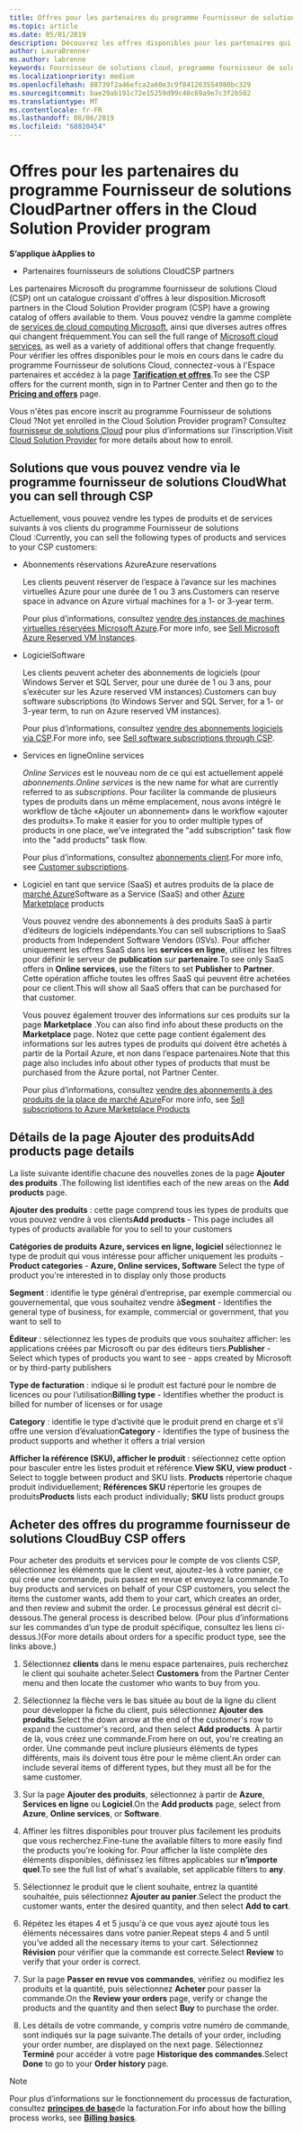 ```yaml
---
title: Offres pour les partenaires du programme Fournisseur de solutions Cloud | Espace partenaires
ms.topic: article
ms.date: 05/01/2019
description: Découvrez les offres disponibles pour les partenaires qui vendent via le programme Fournisseur de solutions Cloud.
author: LauraBrenner
ms.author: labrenne
keywords: Fournisseur de solutions cloud, programme fournisseur de solutions cloud, CSP, ajouter un produit, vendre à des clients, des offres pour les partenaires, offres fournisseur de solutions Cloud, services basés sur le Cloud, Azure, Office 365, Dynamics, partenaire fournisseur de solutions Cloud, vendre dans le programme fournisseur de solutions Cloud, Azure RI, Azure reserved virtual machine instances, réservations Azure, services en ligne, logiciel d’abonnement, AHUB, SQL Server sur Azure, Windows Server sur Azure, abonnements du client
ms.localizationpriority: medium
ms.openlocfilehash: 88739f2a46efca2a60e3c9f841263554980bc329
ms.sourcegitcommit: bae29ab191c72e15259d99c40c69a9e7c3f2b502
ms.translationtype: MT
ms.contentlocale: fr-FR
ms.lasthandoff: 08/06/2019
ms.locfileid: "68820454"
---
```

# <a name="partner-offers-in-the-cloud-solution-provider-program"></a><span data-ttu-id="fadcc-104">Offres pour les partenaires du programme Fournisseur de solutions Cloud</span><span class="sxs-lookup"><span data-stu-id="fadcc-104">Partner offers in the Cloud Solution Provider program</span></span> 

<span data-ttu-id="fadcc-105">**S’applique à**</span><span class="sxs-lookup"><span data-stu-id="fadcc-105">**Applies to**</span></span>

-  <span data-ttu-id="fadcc-106">Partenaires fournisseurs de solutions Cloud</span><span class="sxs-lookup"><span data-stu-id="fadcc-106">CSP partners</span></span>

<span data-ttu-id="fadcc-107">Les partenaires Microsoft du programme fournisseur de solutions Cloud (CSP) ont un catalogue croissant d'offres à leur disposition.</span><span class="sxs-lookup"><span data-stu-id="fadcc-107">Microsoft partners in the Cloud Solution Provider program (CSP) have a growing catalog of offers available to them.</span></span> <span data-ttu-id="fadcc-108">Vous pouvez vendre la gamme complète de [services de cloud computing Microsoft](https://partner.microsoft.com/cloud-solution-provider/products-and-services), ainsi que diverses autres offres qui changent fréquemment.</span><span class="sxs-lookup"><span data-stu-id="fadcc-108">You can sell the full range of [Microsoft cloud services](https://partner.microsoft.com/cloud-solution-provider/products-and-services), as well as a variety of additional offers that change frequently.</span></span> <span data-ttu-id="fadcc-109">Pour vérifier les offres disponibles pour le mois en cours dans le cadre du programme Fournisseur de solutions Cloud, connectez-vous à l'Espace partenaires et accédez à la page [**Tarification et offres**](https://partnercenter.microsoft.com/pcv/sales).</span><span class="sxs-lookup"><span data-stu-id="fadcc-109">To see the CSP offers for the current month, sign in to Partner Center and then go to the [**Pricing and offers**](https://partnercenter.microsoft.com/pcv/sales) page.</span></span>  

<span data-ttu-id="fadcc-110">Vous n'êtes pas encore inscrit au programme Fournisseur de solutions Cloud ?</span><span class="sxs-lookup"><span data-stu-id="fadcc-110">Not yet enrolled in the Cloud Solution Provider program?</span></span> <span data-ttu-id="fadcc-111">Consultez [fournisseur de solutions Cloud](https://partner.microsoft.com/cloud-solution-provider) pour plus d’informations sur l’inscription.</span><span class="sxs-lookup"><span data-stu-id="fadcc-111">Visit [Cloud Solution Provider](https://partner.microsoft.com/cloud-solution-provider) for more details about how to enroll.</span></span> 

## <a name="what-you-can-sell-through-csp"></a><span data-ttu-id="fadcc-112">Solutions que vous pouvez vendre via le programme fournisseur de solutions Cloud</span><span class="sxs-lookup"><span data-stu-id="fadcc-112">What you can sell through CSP</span></span>

<span data-ttu-id="fadcc-113">Actuellement, vous pouvez vendre les types de produits et de services suivants à vos clients du programme Fournisseur de solutions Cloud :</span><span class="sxs-lookup"><span data-stu-id="fadcc-113">Currently, you can sell the following types of products and services to your CSP customers:</span></span>

- <span data-ttu-id="fadcc-114">Abonnements réservations Azure</span><span class="sxs-lookup"><span data-stu-id="fadcc-114">Azure reservations</span></span><br> 

    <span data-ttu-id="fadcc-115">Les clients peuvent réserver de l’espace à l’avance sur les machines virtuelles Azure pour une durée de 1 ou 3 ans.</span><span class="sxs-lookup"><span data-stu-id="fadcc-115">Customers can reserve space in advance on Azure virtual machines for a 1- or 3-year term.</span></span><br>
    
    <span data-ttu-id="fadcc-116">Pour plus d’informations, consultez [vendre des instances de machines virtuelles réservées Microsoft Azure](azure-reservations.md).</span><span class="sxs-lookup"><span data-stu-id="fadcc-116">For more info, see [Sell Microsoft Azure Reserved VM Instances](azure-reservations.md).</span></span>

- <span data-ttu-id="fadcc-117">Logiciel</span><span class="sxs-lookup"><span data-stu-id="fadcc-117">Software</span></span><br>

    <span data-ttu-id="fadcc-118">Les clients peuvent acheter des abonnements de logiciels (pour Windows Server et SQL Server, pour une durée de 1 ou 3 ans, pour s’exécuter sur les Azure reserved VM instances).</span><span class="sxs-lookup"><span data-stu-id="fadcc-118">Customers can buy software subscriptions (to Windows Server and SQL Server, for a 1- or 3-year term, to run on Azure reserved VM instances).</span></span><br>
 
    <span data-ttu-id="fadcc-119">Pour plus d’informations, consultez [vendre des abonnements logiciels via CSP](csp-software-subscriptions.md).</span><span class="sxs-lookup"><span data-stu-id="fadcc-119">For more info, see [Sell software subscriptions through CSP](csp-software-subscriptions.md).</span></span>  

- <span data-ttu-id="fadcc-120">Services en ligne</span><span class="sxs-lookup"><span data-stu-id="fadcc-120">Online services</span></span><br>

    <span data-ttu-id="fadcc-121">*Online Services* est le nouveau nom de ce qui est actuellement appelé *abonnements*.</span><span class="sxs-lookup"><span data-stu-id="fadcc-121">*Online services* is the new name for what are currently referred to as *subscriptions*.</span></span> <span data-ttu-id="fadcc-122">Pour faciliter la commande de plusieurs types de produits dans un même emplacement, nous avons intégré le workflow de tâche «Ajouter un abonnement» dans le workflow «ajouter des produits».</span><span class="sxs-lookup"><span data-stu-id="fadcc-122">To make it easier for you to order multiple types of products in one place, we've integrated the "add subscription" task flow into the "add products" task flow.</span></span><br>
    
    <span data-ttu-id="fadcc-123">Pour plus d’informations, consultez [abonnements client](customer-subscriptions.md).</span><span class="sxs-lookup"><span data-stu-id="fadcc-123">For more info, see [Customer subscriptions](customer-subscriptions.md).</span></span>

- <span data-ttu-id="fadcc-124">Logiciel en tant que service (SaaS) et autres produits de la place de [marché Azure](https://azuremarketplace.microsoft.com/marketplace)</span><span class="sxs-lookup"><span data-stu-id="fadcc-124">Software as a Service (SaaS) and other [Azure Marketplace](https://azuremarketplace.microsoft.com/marketplace) products</span></span><br>

    <span data-ttu-id="fadcc-125">Vous pouvez vendre des abonnements à des produits SaaS à partir d’éditeurs de logiciels indépendants.</span><span class="sxs-lookup"><span data-stu-id="fadcc-125">You can sell subscriptions to SaaS products from Independent Software Vendors (ISVs).</span></span> <span data-ttu-id="fadcc-126">Pour afficher uniquement les offres SaaS dans les **services en ligne**, utilisez les filtres pour définir le serveur de **publication** sur **partenaire**.</span><span class="sxs-lookup"><span data-stu-id="fadcc-126">To see only SaaS offers in **Online services**, use the filters to set **Publisher** to **Partner**.</span></span> <span data-ttu-id="fadcc-127">Cette opération affiche toutes les offres SaaS qui peuvent être achetées pour ce client.</span><span class="sxs-lookup"><span data-stu-id="fadcc-127">This will show all SaaS offers that can be purchased for that customer.</span></span><br>
    
    <span data-ttu-id="fadcc-128">Vous pouvez également trouver des informations sur ces produits sur la page **Marketplace** .</span><span class="sxs-lookup"><span data-stu-id="fadcc-128">You can also find info about these products on the **Marketplace** page.</span></span> <span data-ttu-id="fadcc-129">Notez que cette page contient également des informations sur les autres types de produits qui doivent être achetés à partir de la Portail Azure, et non dans l’espace partenaires.</span><span class="sxs-lookup"><span data-stu-id="fadcc-129">Note that this page also includes info about other types of products that must be purchased from the Azure portal, not Partner Center.</span></span><br>

    <span data-ttu-id="fadcc-130">Pour plus d’informations, consultez [vendre des abonnements à des produits de la place de marché Azure](sell-marketplace-products.md)</span><span class="sxs-lookup"><span data-stu-id="fadcc-130">For more info, see [Sell subscriptions to Azure Marketplace Products](sell-marketplace-products.md)</span></span>

## <a name="add-products-page-details"></a><span data-ttu-id="fadcc-131">Détails de la page Ajouter des produits</span><span class="sxs-lookup"><span data-stu-id="fadcc-131">Add products page details</span></span>

<span data-ttu-id="fadcc-132">La liste suivante identifie chacune des nouvelles zones de la page **Ajouter des produits** .</span><span class="sxs-lookup"><span data-stu-id="fadcc-132">The following list identifies each of the new areas on the **Add products** page.</span></span>

<span data-ttu-id="fadcc-133">**Ajouter des produits** : cette page comprend tous les types de produits que vous pouvez vendre à vos clients</span><span class="sxs-lookup"><span data-stu-id="fadcc-133">**Add products** - This page includes all types of products available for you to sell to  your customers</span></span>

<span data-ttu-id="fadcc-134">**Catégories de produits** **Azure, services en ligne, logiciel** sélectionnez le type de produit qui vous intéresse pour afficher uniquement les produits - </span><span class="sxs-lookup"><span data-stu-id="fadcc-134">**Product categories** - **Azure, Online services, Software** Select the type of product you're interested in to display only those products</span></span>

<span data-ttu-id="fadcc-135">**Segment** : identifie le type général d’entreprise, par exemple commercial ou gouvernemental, que vous souhaitez vendre à</span><span class="sxs-lookup"><span data-stu-id="fadcc-135">**Segment** - Identifies the general type of business, for example, commercial or government, that you want to sell to</span></span>

<span data-ttu-id="fadcc-136">**Éditeur** : sélectionnez les types de produits que vous souhaitez afficher: les applications créées par Microsoft ou par des éditeurs tiers.</span><span class="sxs-lookup"><span data-stu-id="fadcc-136">**Publisher** - Select which types of products you want to see - apps created by Microsoft or by third-party publishers</span></span>

<span data-ttu-id="fadcc-137">**Type de facturation** : indique si le produit est facturé pour le nombre de licences ou pour l’utilisation</span><span class="sxs-lookup"><span data-stu-id="fadcc-137">**Billing type** - Identifies whether the product is billed for number of licenses or for usage</span></span>

<span data-ttu-id="fadcc-138">**Category** : identifie le type d’activité que le produit prend en charge et s’il offre une version d’évaluation</span><span class="sxs-lookup"><span data-stu-id="fadcc-138">**Category** - Identifies the type of business the product supports and whether it offers a trial version</span></span>

<span data-ttu-id="fadcc-139">**Afficher la référence (SKU), afficher le produit** : sélectionnez cette option pour basculer entre les listes produit et référence.</span><span class="sxs-lookup"><span data-stu-id="fadcc-139">**View SKU, view product** - Select to toggle between product and SKU lists.</span></span> <span data-ttu-id="fadcc-140">**Products** répertorie chaque produit individuellement; **Références SKU** répertorie les groupes de produits</span><span class="sxs-lookup"><span data-stu-id="fadcc-140">**Products** lists each product individually; **SKU** lists product groups</span></span>

## <a name="buy-csp-offers"></a><span data-ttu-id="fadcc-141">Acheter des offres du programme fournisseur de solutions Cloud</span><span class="sxs-lookup"><span data-stu-id="fadcc-141">Buy CSP offers</span></span>

<span data-ttu-id="fadcc-142">Pour acheter des produits et services pour le compte de vos clients CSP, sélectionnez les éléments que le client veut, ajoutez-les à votre panier, ce qui crée une commande, puis passez en revue et envoyez la commande.</span><span class="sxs-lookup"><span data-stu-id="fadcc-142">To buy products and services on behalf of your CSP customers, you select the items the customer wants, add them to your cart, which creates an order, and then review and submit the order.</span></span> <span data-ttu-id="fadcc-143">Le processus général est décrit ci-dessous.</span><span class="sxs-lookup"><span data-stu-id="fadcc-143">The general process is described below.</span></span> <span data-ttu-id="fadcc-144">(Pour plus d’informations sur les commandes d’un type de produit spécifique, consultez les liens ci-dessus.)</span><span class="sxs-lookup"><span data-stu-id="fadcc-144">(For more details about orders for a specific product type, see the links above.)</span></span>

1. <span data-ttu-id="fadcc-145">Sélectionnez **clients** dans le menu espace partenaires, puis recherchez le client qui souhaite acheter.</span><span class="sxs-lookup"><span data-stu-id="fadcc-145">Select **Customers** from the Partner Center menu and then locate the customer who wants to buy from you.</span></span> 

2. <span data-ttu-id="fadcc-146">Sélectionnez la flèche vers le bas située au bout de la ligne du client pour développer la fiche du client, puis sélectionnez **Ajouter des produits**.</span><span class="sxs-lookup"><span data-stu-id="fadcc-146">Select the down arrow at the end of the customer's row to expand the customer's record, and then select **Add products**.</span></span> <span data-ttu-id="fadcc-147">À partir de là, vous créez une commande.</span><span class="sxs-lookup"><span data-stu-id="fadcc-147">From here on out, you're creating an order.</span></span> <span data-ttu-id="fadcc-148">Une commande peut inclure plusieurs éléments de types différents, mais ils doivent tous être pour le même client.</span><span class="sxs-lookup"><span data-stu-id="fadcc-148">An order can include several items of different types, but they must all be for the same customer.</span></span>

3. <span data-ttu-id="fadcc-149">Sur la page **Ajouter des produits**, sélectionnez à partir de **Azure**, **Services en ligne** ou **Logiciel**.</span><span class="sxs-lookup"><span data-stu-id="fadcc-149">On the **Add products** page, select from **Azure**, **Online services**, or **Software**.</span></span>

4. <span data-ttu-id="fadcc-150">Affiner les filtres disponibles pour trouver plus facilement les produits que vous recherchez.</span><span class="sxs-lookup"><span data-stu-id="fadcc-150">Fine-tune the available filters to more easily find the products you're looking for.</span></span> <span data-ttu-id="fadcc-151">Pour afficher la liste complète des éléments disponibles, définissez les filtres applicables sur **n’importe quel**.</span><span class="sxs-lookup"><span data-stu-id="fadcc-151">To see the full list of what's available, set applicable filters to **any**.</span></span> 

5. <span data-ttu-id="fadcc-152">Sélectionnez le produit que le client souhaite, entrez la quantité souhaitée, puis sélectionnez **Ajouter au panier**.</span><span class="sxs-lookup"><span data-stu-id="fadcc-152">Select the product the customer wants, enter the desired quantity, and then select **Add to cart**.</span></span>

6. <span data-ttu-id="fadcc-153">Répétez les étapes 4 et 5 jusqu'à ce que vous ayez ajouté tous les éléments nécessaires dans votre panier.</span><span class="sxs-lookup"><span data-stu-id="fadcc-153">Repeat steps 4 and 5 until you’ve added all the necessary items to your cart.</span></span> <span data-ttu-id="fadcc-154">Sélectionnez **Révision** pour vérifier que la commande est correcte.</span><span class="sxs-lookup"><span data-stu-id="fadcc-154">Select **Review** to verify that your order is correct.</span></span>  

7. <span data-ttu-id="fadcc-155">Sur la page **Passer en revue vos commandes**, vérifiez ou modifiez les produits et la quantité, puis sélectionnez **Acheter** pour passer la commande.</span><span class="sxs-lookup"><span data-stu-id="fadcc-155">On the **Review your orders** page, verify or change the products and the quantity and then select **Buy** to purchase the order.</span></span> 

8. <span data-ttu-id="fadcc-156">Les détails de votre commande, y compris votre numéro de commande, sont indiqués sur la page suivante.</span><span class="sxs-lookup"><span data-stu-id="fadcc-156">The details of your order, including your order number, are displayed on the next page.</span></span> <span data-ttu-id="fadcc-157">Sélectionnez **Terminé** pour accéder à votre page **Historique des commandes**.</span><span class="sxs-lookup"><span data-stu-id="fadcc-157">Select **Done** to go to your **Order history** page.</span></span> 

> [!NOTE]
> <span data-ttu-id="fadcc-158">Pour plus d’informations sur le fonctionnement du processus de facturation, consultez [**principes de base**](https://docs.microsoft.com/partner-center/billing-basics)de la facturation.</span><span class="sxs-lookup"><span data-stu-id="fadcc-158">For info about how the billing process works, see [**Billing basics**](https://docs.microsoft.com/partner-center/billing-basics).</span></span>


